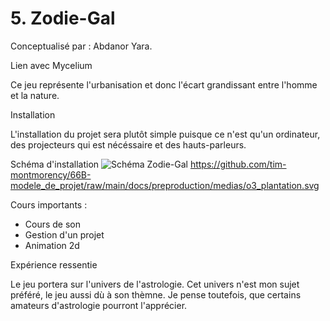 # 5. Zodie-Gal
Conceptualisé par :
Abdanor Yara.

Lien avec Mycelium 

Ce jeu représente l'urbanisation et donc l'écart grandissant entre l'homme et la nature.

Installation

L'installation du projet sera plutôt simple puisque ce n'est qu'un ordinateur, des projecteurs qui est nécéssaire et des hauts-parleurs.

Schéma d'installation
![Schéma Zodie-Gal](https://github.com/tim-montmorency/66B-modele_de_projet/raw/main/docs/preproduction/medias/o3_plantation.svg)
https://github.com/tim-montmorency/66B-modele_de_projet/raw/main/docs/preproduction/medias/o3_plantation.svg

Cours importants :
* Cours de son
* Gestion d'un projet
* Animation 2d

Expérience ressentie

Le jeu portera sur l'univers de l'astrologie. Cet univers n'est mon sujet préféré, le jeu aussi dù à son thèmne. Je pense toutefois, que certains amateurs d'astrologie pourront l'apprécier.

